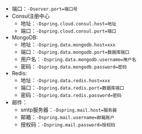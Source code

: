- 端口：`-Dserver.port=端口号`
- Consul注册中心
	- 地址：`-Dspring.cloud.consul.host=地址`
	- 端口：`-Dspring.cloud.consul.port=端口`
- MongoDB:
	- 地址：`-Dspring.data.mongodb.host=xxx`
	- 端口：`-Dspring.data.mongodb.port=数据库端口`
	- 用户名：`-Dspring.data.mongodb.username=用户名`
	- 密码：`-Dspring.data.mongodb.password=密码`
- Redis:
	- 地址：`-Dspring.data.redis.host=xxx`
	- 端口：`-Dspring.data.redis.port=数据库端口`
	- 密码：`-Dspring.data.redis.password=密码`
- 邮件：
	- smtp服务器：`-Dspring.mail.host=服务器`
	- 邮箱：`-Dspring.mail.username=邮箱账户`
	- 授权码：`-Dspring.mail.password=授权码`